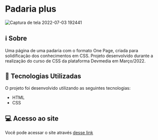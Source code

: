 # Padaria plus

![Captura de tela 2022-07-03 192441](https://user-images.githubusercontent.com/94997593/177059440-0e43f6aa-c942-4b36-bf3e-84d3c21e5d64.gif)


## :information_source: Sobre
Uma página de uma padaria com o formato One Page, criada para solidificação dos conhecimentos em CSS. Projeto desenvolvido durante a realização do curso de CSS da plataforma Devmedia em Março/2022.


## :rocket: Tecnologias Utilizadas 

O projeto foi desenvolvido utilizando as seguintes tecnologias:

- HTML
- CSS


## :computer: Acesso ao site

Você pode acessar o site através [desse link](http://padaria-plus.vercel.app/)

